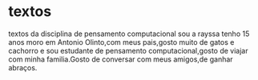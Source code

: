 # textos
textos da disciplina de pensamento computacional
sou a rayssa tenho 15 anos moro em Antonio Olinto,com meus pais,gosto muito de gatos e cachorro e sou estudante de pensamento computacional,gosto de viajar com minha familia.Gosto de conversar com meus amigos,de ganhar abraços.
  




















































































